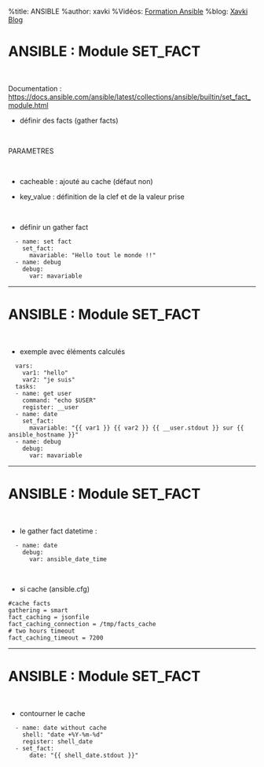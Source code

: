 %title: ANSIBLE
%author: xavki
%Vidéos: [Formation Ansible](https://www.youtube.com/playlist?list=PLn6POgpklwWoCpLKOSw3mXCqbRocnhrh-)
%blog: [Xavki Blog](https://xavki.blog)


# ANSIBLE : Module SET_FACT


<br>

Documentation : https://docs.ansible.com/ansible/latest/collections/ansible/builtin/set_fact_module.html

* définir des facts (gather facts)

<br>

PARAMETRES

<br>

* cacheable : ajouté au cache (défaut non)

* key_value : définition de la clef et de la valeur prise

<br>


* définir un gather fact

```
  - name: set fact
    set_fact:
      mavariable: "Hello tout le monde !!"
  - name: debug
    debug:
      var: mavariable
```

----------------------------------------------------------------------

# ANSIBLE : Module SET_FACT


<br>

* exemple avec éléments calculés

```
  vars:
    var1: "hello"
    var2: "je suis"
  tasks:
  - name: get user
    command: "echo $USER"
    register: __user
  - name: date
    set_fact:
      mavariable: "{{ var1 }} {{ var2 }} {{ __user.stdout }} sur {{ ansible_hostname }}"
  - name: debug
    debug:
      var: mavariable
```

----------------------------------------------------------------------

# ANSIBLE : Module SET_FACT

<br>

* le gather fact datetime :

```
  - name: date
    debug:
      var: ansible_date_time
```

<br>

* si cache (ansible.cfg)

```
#cache facts
gathering = smart
fact_caching = jsonfile
fact_caching_connection = /tmp/facts_cache
# two hours timeout
fact_caching_timeout = 7200
```

----------------------------------------------------------------------

# ANSIBLE : Module SET_FACT

<br>

* contourner le cache

```
  - name: date without cache
    shell: "date +%Y-%m-%d"
    register: shell_date
  - set_fact:
      date: "{{ shell_date.stdout }}"
```
